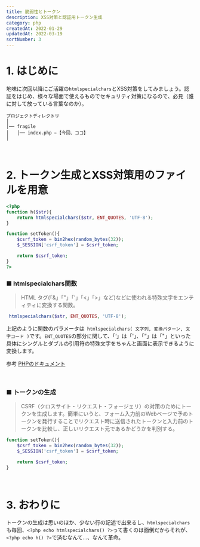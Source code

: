 ```yaml
---
title: 脆弱性とトークン
description: XSS対策と認証用トークン生成
category: php
createdAt: 2022-01-29
updatedAt: 2022-03-19
sortNumber: 3
---
```


# 1. はじめに
地味に次回以降にご活躍の`htmlspecialchars`とXSS対策をしてみましょう。認証をはじめ、様々な場面で使えるものでセキュリティ対策になるので、必見（誰に対して放っている言葉なのか）。
```
プロジェクトディレクトリ
│
│── fragile
│   │── index.php ←【今回、ココ】
│
```

<br>

# 2. トークン生成とXSS対策用のファイルを用意
```php
<?php
function h($str){
    return htmlspecialchars($str, ENT_QUOTES, 'UTF-8');
}

function setToken(){
    $csrf_token = bin2hex(random_bytes(32));
    $_SESSION['csrf_token'] = $csrf_token;

    return $csrf_token;
}
?>
```

### ■ htmlspecialchars関数
> HTML タグ(「&」「"」「'」「<」「>」など)などに使われる特殊文字をエンティティに変換する関数。
```php
 htmlspecialchars($str, ENT_QUOTES, 'UTF-8');
```
上記のように関数のパラメータは` htmlspecialchars( 文字列, 変換パターン, 文字コード )`です。`ENT_QUOTES`の部分に関して、「‘」は「'」、「“」は「"」といった具体にシングルとダブルの引用符の特殊文字をちゃんと画面に表示できるように変換します。

参考 [PHPのドキュメント](https://www.php.net/manual/ja/function.htmlspecialchars.php)

<br>

### ■ トークンの生成
> CSRF（クロスサイト・リクエスト・フォージェリ）の対策のためにトークンを生成します。簡単にいうと、フォーム入力前のWebページで予めトークンを発行することでリクエスト時に送信されたトークンと入力前のトークンを比較し、正しいリクエスト元であるかどうかを判別する。
```php
function setToken(){
    $csrf_token = bin2hex(random_bytes(32));
    $_SESSION['csrf_token'] = $csrf_token;

    return $csrf_token;
}
```

<br>

# 3. おわりに
トークンの生成は思いのほか、少ない行の記述で出来るし、`htmlspecialchars`も毎回、`<?php echo htmlspecialchars() ?>`って書くのは面倒だからそれが、`<?php echo h() ?>`で済むなんて…、なんて革命。

